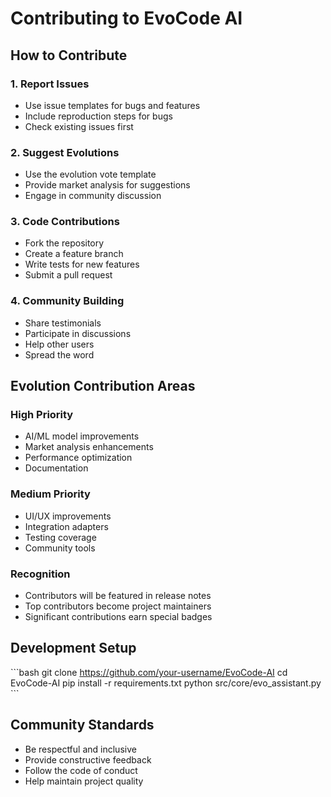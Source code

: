 # Contributing to EvoCode AI

## How to Contribute

### 1. Report Issues
- Use issue templates for bugs and features
- Include reproduction steps for bugs
- Check existing issues first

### 2. Suggest Evolutions
- Use the evolution vote template
- Provide market analysis for suggestions
- Engage in community discussion

### 3. Code Contributions
- Fork the repository
- Create a feature branch
- Write tests for new features
- Submit a pull request

### 4. Community Building
- Share testimonials
- Participate in discussions
- Help other users
- Spread the word

## Evolution Contribution Areas

### High Priority
- AI/ML model improvements
- Market analysis enhancements
- Performance optimization
- Documentation

### Medium Priority
- UI/UX improvements
- Integration adapters
- Testing coverage
- Community tools

### Recognition
- Contributors will be featured in release notes
- Top contributors become project maintainers
- Significant contributions earn special badges

## Development Setup
\`\`\`bash
git clone https://github.com/your-username/EvoCode-AI
cd EvoCode-AI
pip install -r requirements.txt
python src/core/evo_assistant.py
\`\`\`

## Community Standards
- Be respectful and inclusive
- Provide constructive feedback
- Follow the code of conduct
- Help maintain project quality
